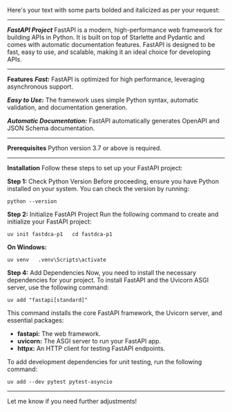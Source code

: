 Here's your text with some parts bolded and italicized as per your request:

---

***FastAPI Project***
FastAPI is a modern, high-performance web framework for building APIs in Python. It is built on top of Starlette and Pydantic and comes with automatic documentation features. FastAPI is designed to be fast, easy to use, and scalable, making it an ideal choice for developing APIs.

---

**Features**
***Fast:*** FastAPI is optimized for high performance, leveraging asynchronous support.

***Easy to Use:*** The framework uses simple Python syntax, automatic validation, and documentation generation.

***Automatic Documentation:*** FastAPI automatically generates OpenAPI and JSON Schema documentation.

---

**Prerequisites**
Python version 3.7 or above is required.

---

**Installation**
Follow these steps to set up your FastAPI project:

**Step 1:** Check Python Version
Before proceeding, ensure you have Python installed on your system. You can check the version by running:

`python --version`

**Step 2:** Initialize FastAPI Project
Run the following command to create and initialize your FastAPI project:

`uv init fastdca-p1  
cd fastdca-p1  
`

**On Windows:**

`uv venv  
.venv\Scripts\activate`

**Step 4:** Add Dependencies
Now, you need to install the necessary dependencies for your project. To install FastAPI and the Uvicorn ASGI server, use the following command:

`uv add "fastapi[standard]"`

This command installs the core FastAPI framework, the Uvicorn server, and essential packages:

* **fastapi:** The web framework.
* **uvicorn:** The ASGI server to run your FastAPI app.
* **httpx:** An HTTP client for testing FastAPI endpoints.

To add development dependencies for unit testing, run the following command:

`uv add --dev pytest pytest-asyncio`

---

Let me know if you need further adjustments!
